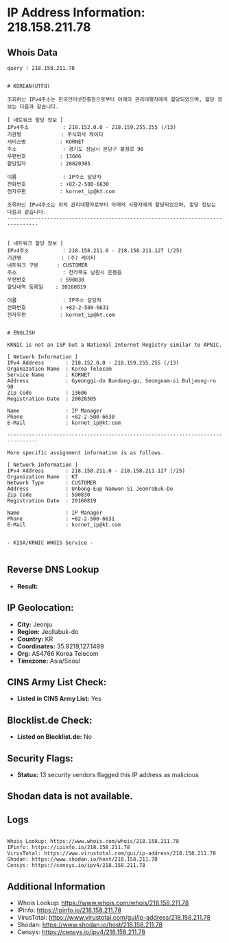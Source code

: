 # IP Address Information: 218.158.211.78

## Whois Data
```
query : 218.158.211.78


# KOREAN(UTF8)

조회하신 IPv4주소는 한국인터넷진흥원으로부터 아래의 관리대행자에게 할당되었으며, 할당 정보는 다음과 같습니다.

[ 네트워크 할당 정보 ]
IPv4주소           : 218.152.0.0 - 218.159.255.255 (/13)
기관명             : 주식회사 케이티
서비스명           : KORNET
주소               : 경기도 성남시 분당구 불정로 90
우편번호           : 13606
할당일자           : 20020305

이름               : IP주소 담당자
전화번호           : +82-2-500-6630
전자우편           : kornet_ip@kt.com

조회하신 IPv4주소는 위의 관리대행자로부터 아래의 사용자에게 할당되었으며, 할당 정보는 다음과 같습니다.
--------------------------------------------------------------------------------


[ 네트워크 할당 정보 ]
IPv4주소           : 218.158.211.0 - 218.158.211.127 (/25)
기관명             : (주) 케이티
네트워크 구분      : CUSTOMER
주소               : 전라북도 남원시 운봉읍
우편번호           : 590830
할당내역 등록일    : 20160819

이름               : IP주소 담당자
전화번호           : +82-2-500-6631
전자우편           : kornet_ip@kt.com


# ENGLISH

KRNIC is not an ISP but a National Internet Registry similar to APNIC.

[ Network Information ]
IPv4 Address       : 218.152.0.0 - 218.159.255.255 (/13)
Organization Name  : Korea Telecom
Service Name       : KORNET
Address            : Gyeonggi-do Bundang-gu, Seongnam-si Buljeong-ro 90
Zip Code           : 13606
Registration Date  : 20020305

Name               : IP Manager
Phone              : +82-2-500-6630
E-Mail             : kornet_ip@kt.com

--------------------------------------------------------------------------------

More specific assignment information is as follows.

[ Network Information ]
IPv4 Address       : 218.158.211.0 - 218.158.211.127 (/25)
Organization Name  : KT
Network Type       : CUSTOMER
Address            : Unbong-Eup Namwon-Si Jeonrabuk-Do
Zip Code           : 590830
Registration Date  : 20160819

Name               : IP Manager
Phone              : +82-2-500-6631
E-Mail             : kornet_ip@kt.com


- KISA/KRNIC WHOIS Service -


```
## Reverse DNS Lookup
- **Result:** 

## IP Geolocation:
- **City:** Jeonju
- **Region:** Jeollabuk-do
- **Country:** KR
- **Coordinates:** 35.8219,127.1489
- **Org:** AS4766 Korea Telecom
- **Timezone:** Asia/Seoul

## CINS Army List Check:
- **Listed in CINS Army List:** 
Yes

## Blocklist.de Check:
- **Listed on Blocklist.de:** 
No

## Security Flags:
- **Status:** 13 security vendors flagged this IP address as malicious

## Shodan data is not available.

## Logs
```

Whois Lookup: https://www.whois.com/whois/218.158.211.78
IPinfo: https://ipinfo.io/218.158.211.78
VirusTotal: https://www.virustotal.com/gui/ip-address/218.158.211.78
Shodan: https://www.shodan.io/host/218.158.211.78
Censys: https://censys.io/ipv4/218.158.211.78

```
## Additional Information
- Whois Lookup: https://www.whois.com/whois/218.158.211.78
- IPinfo: https://ipinfo.io/218.158.211.78
- VirusTotal: https://www.virustotal.com/gui/ip-address/218.158.211.78
- Shodan: https://www.shodan.io/host/218.158.211.78
- Censys: https://censys.io/ipv4/218.158.211.78

